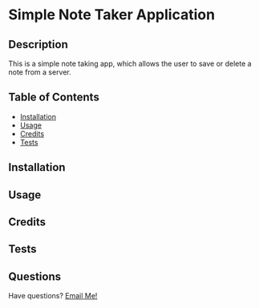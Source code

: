 # Simple Note Taker Application
    
  ## Description
  
  This is a simple note taking app, which allows the user to save or delete a note from a server. 
  
  ## Table of Contents
  
  - [Installation](#installation)
  - [Usage](#usage)
  - [Credits](#credits)
  - [Tests](#tests)
  
  ## Installation


  ## Usage
  
  

  ## Credits


  ## Tests 

  
  ## Questions
  
  Have questions? [Email Me!](mailto:thewillkim@icloud.com)
